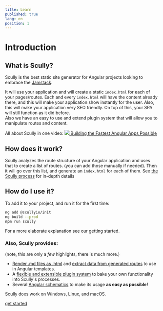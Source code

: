 ```yaml
---
title: Learn
published: true
lang: en
position: 1
---
```


# Introduction

## What is Scully?

Scully is the best static site generator for Angular projects looking to embrace the [Jamstack](https://jamstack.org/).

It will use your application and will create a static `index.html` for each of your pages/routes. Each and every `index.html` will have the content already there, and this will make your application show instantly for the user. Also, this will make your application very SEO friendly. On top of this, your SPA will still function as it did before.  
Also we have an easy to use and extend plugin system that will allow you to manipulate routes and content.

All about Scully in one video:
<a class="docs-icon-button" href="https://thinkster.io/tutorials/scully-webinar-building-the-fastest-angular-apps-possible">
<img src="/assets/img/icons/play-solid.svg" />
Building the Fastest Angular Apps Possible
</a>

## How does it work?

Scully analyzes the route structure of your Angular application and uses that to create a list of routes. (you can add those manually if needed). Then it will go over this list, and generate an `index.html` for each of them. See [the Scully process](/docs/concepts/process/) for in-depth details

## How do I use it?

To add it to your project, and run it for the first time:

```bash
ng add @scullyio/init
ng build --prod
npm run scully
```

For a more elaborate explanation see our getting started.

### Also, Scully provides:

(note, this are only a _few_ highlights, there is much more.)

- [Render .md files as .html](/docs/learn/create-a-blog/add-blog-support) and [extract data from generated routes](/docs/learn/create-a-blog/use-blog-post-data-in-template) to use in Angular templates.
- A [flexible and extensible plugin system](/docs/learn/plugins/overview) to bake your own functionality into Scully's processes.
- Several [Angular schematics](/docs/learn/schematics/create-scully-files-with-ng-add) to make its usage **as easy as possible!**

Scully does work on Windows, Linux, and macOS.

<div class="docs-prev_next">
  <a class="next" href="/docs/learn/getting-started/requirements">get started</a>
</div>
